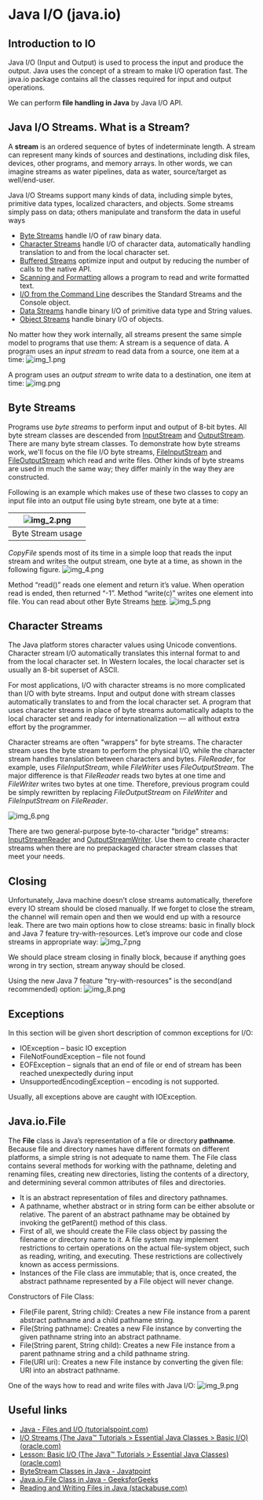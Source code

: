 # Java I/O (java.io)

## Introduction to IO

Java I/O (Input and Output) is used to process the input and produce the output.
Java uses the concept of a stream to make I/O operation fast. The java.io package contains all the classes 
required for input and output operations. 

We can perform **file handling in Java** by Java I/O API.

## Java I/O Streams. What is a Stream?

A **stream** is an ordered sequence of bytes of indeterminate length. 
A stream can represent many kinds of sources and destinations, including disk files, devices, other programs, and memory arrays. 
In other words, we can imagine streams as water pipelines, data as water, source/target as well/end-user.

Java I/O Streams support many kinds of data, including simple bytes, primitive data types, localized characters, and objects. Some streams simply pass on data;
others manipulate and transform the data in useful ways

- [Byte Streams](https://docs.oracle.com/javase/tutorial/essential/io/bytestreams.html) handle I/O of raw binary data.
- [Character Streams](https://docs.oracle.com/javase/tutorial/essential/io/charstreams.html) handle I/O of character data, automatically handling translation to and from the local character set.
- [Buffered Streams](https://docs.oracle.com/javase/tutorial/essential/io/buffers.html) optimize input and output by reducing the number of calls to the native API.
- [Scanning and Formatting](https://docs.oracle.com/javase/tutorial/essential/io/scanfor.html) allows a program to read and write formatted text.
- [I/O from the Command Line](https://docs.oracle.com/javase/tutorial/essential/io/cl.html) describes the Standard Streams and the Console object.
- [Data Streams](https://docs.oracle.com/javase/tutorial/essential/io/datastreams.html) handle binary I/O of primitive data type and String values.
- [Object Streams](https://docs.oracle.com/javase/tutorial/essential/io/objectstreams.html) handle binary I/O of objects.

No matter how they work internally, all streams present the same simple model to programs that use them: A stream is a sequence of data. A program uses an *input stream* to read data from a source, one item at a time:
![img_1.png](assets/img_1.png)

A program uses an *output stream* to write data to a destination, one item at time:
![img.png](assets/img.png)

## Byte Streams

Programs use *byte streams* to perform input and output of 8-bit bytes. All byte stream classes are descended from [InputStream](https://docs.oracle.com/javase/8/docs/api/java/io/InputStream.html) and [OutputStream](https://docs.oracle.com/javase/8/docs/api/java/io/OutputStream.html).
There are many byte stream classes. To demonstrate how byte streams work, we'll focus on the file I/O byte streams, [FileInputStream](https://docs.oracle.com/javase/8/docs/api/java/io/FileInputStream.html) and [FileOutputStream](https://docs.oracle.com/javase/8/docs/api/java/io/FileOutputStream.html) which read and write files. Other kinds of byte streams are used in much the same way; they differ mainly in the way they are constructed.

Following is an example which makes use of these two classes to copy an input file into an output file using byte stream, one byte at a time:

| ![img_2.png](assets/img_2.png) |
|-------------------------|
| Byte Stream usage       |

*CopyFile* spends most of its time in a simple loop that reads the input stream and writes the output stream, one byte at a time, as shown in the following figure.
![img_4.png](assets/img_4.png)

Method “read()” reads one element and return it’s value. When operation read is ended, then returned “-1”. Method “write(c)” writes one element into file.
You can read about other Byte Streams [here](https://www.javatpoint.com/bytestream-classes-in-java).
![img_5.png](assets/img_5.png)

## Character Streams

The Java platform stores character values using Unicode conventions. Character stream I/O automatically translates this internal format to and from the local character set. In Western locales, the local character set is usually
an 8-bit superset of ASCII.

For most applications, I/O with character streams is no more complicated than I/O with byte streams. 
Input and output done with stream classes automatically translates to and from the local character set. 
A program that uses character streams in place of byte streams automatically adapts to the local character set and 
ready for internationalization — all without extra effort by the programmer.

Character streams are often "wrappers" for byte streams. 
The character stream uses the byte stream to perform the physical I/O, 
while the character stream handles translation between characters and bytes. *FileReader*, for example,
uses *FileInputStream*, while *FileWriter* uses *FileOutputStream*. The major difference is that *FileReader* reads two bytes at one time and *FileWriter* writes two bytes at one time. 
Therefore, previous program could be simply rewritten by replacing *FileOutputStream* on *FileWriter*  and *FileInputStream* on *FileReader*.

![img_6.png](assets/img_6.png)

There are two general-purpose byte-to-character "bridge" streams: [InputStreamReader](https://docs.oracle.com/javase/8/docs/api/java/io/InputStreamReader.html) and [OutputStreamWriter](https://docs.oracle.com/javase/8/docs/api/java/io/InputStreamReader.html). 
Use them to create character streams when there are no prepackaged character stream classes that meet your needs.


## Closing

Unfortunately, Java machine doesn’t close streams automatically, therefore every IO stream should be closed manually. 
If we forget to close the stream, the channel will remain open and then we would end up with a resource leak. 
There are two main options how to close streams: basic in finally block and Java 7 feature try-with-resources. 
Let’s improve our code and close streams in appropriate way:
![img_7.png](assets/img_7.png)

We should place stream closing in finally block, because if anything goes wrong in try section, stream anyway should be closed.

Using the new Java 7 feature "try-with-resources" is the second(and recommended) option:
![img_8.png](assets/img_8.png)

## Exceptions
In this section will be given short description of common exceptions for I/O:
- IOException – basic IO exception
- FileNotFoundException – file not found
- EOFException – signals that an end of file or end of stream has been reached unexpectedly during input
- UnsupportedEncodingException – encoding is not supported.

Usually, all exceptions above are caught with IOException.

## Java.io.File

The **File** class is Java’s representation of a file or directory **pathname**. 
Because file and directory names have different formats on different platforms, a simple string is not adequate to name them. 
The File class contains several methods for working with the pathname, deleting and renaming files, creating new directories, 
listing the contents of a directory, and determining several common attributes of files and directories. 

- It is an abstract representation of files and directory pathnames.
- A pathname, whether abstract or in string form can be either absolute or relative. The parent of an abstract pathname may be obtained by invoking the getParent() method of this class.
- First of all, we should create the File class object by passing the filename or directory name to it. A file system may implement restrictions to certain operations on the actual file-system object, such as reading, writing, and executing. These restrictions are collectively known as access permissions.
- Instances of the File class are immutable; that is, once created, the abstract pathname represented by a File object will never change.

Constructors of File Class:

- File(File parent, String child): Creates a new File instance from a parent abstract pathname and a child pathname string.
- File(String pathname): Creates a new File instance by converting the given pathname string into an abstract pathname.
- File(String parent, String child): Creates a new File instance from a parent pathname string and a child pathname string.
- File(URI uri): Creates a new File instance by converting the given file: URI into an abstract pathname.

One of the ways how to read and write files with Java I/O:
![img_9.png](assets/img_9.png)

## Useful links

- [Java - Files and I/O (tutorialspoint.com)](https://www.tutorialspoint.com/java/java_files_io.htm)
- [I/O Streams (The Java™ Tutorials > Essential Java Classes > Basic I/O) (oracle.com)](https://docs.oracle.com/javase/tutorial/essential/io/streams.html)
- [Lesson: Basic I/O (The Java™ Tutorials > Essential Java Classes) (oracle.com)](https://docs.oracle.com/javase/tutorial/essential/io/)
- [ByteStream Classes in Java - Javatpoint](https://www.javatpoint.com/bytestream-classes-in-java)
- [Java.io.File Class in Java - GeeksforGeeks](https://www.geeksforgeeks.org/file-class-in-java/)
- [Reading and Writing Files in Java (stackabuse.com)](https://stackabuse.com/reading-and-writing-files-in-java/)

##
